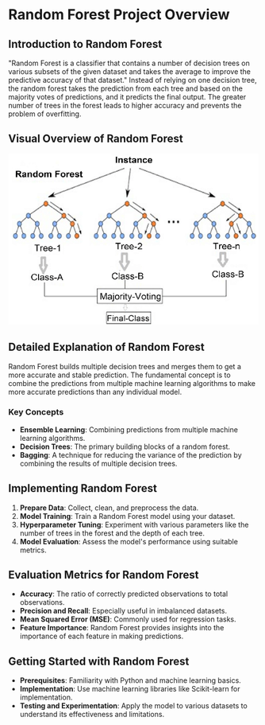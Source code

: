 
# Random Forest Project Overview

## Introduction to Random Forest
"Random Forest is a classifier that contains a number of decision trees on various subsets of the given dataset and takes the average to improve the predictive accuracy of that dataset." Instead of relying on one decision tree, the random forest takes the prediction from each tree and based on the majority votes of predictions, and it predicts the final output.
The greater number of trees in the forest leads to higher accuracy and prevents the problem of overfitting.

## Visual Overview of Random Forest
<img src="/Supervised%20Machine%20Learning/images/random-forest.png" width="600">

## Detailed Explanation of Random Forest
Random Forest builds multiple decision trees and merges them to get a more accurate and stable prediction. The fundamental concept is to combine the predictions from multiple machine learning algorithms to make more accurate predictions than any individual model.

### Key Concepts
- **Ensemble Learning**: Combining predictions from multiple machine learning algorithms.
- **Decision Trees**: The primary building blocks of a random forest.
- **Bagging**: A technique for reducing the variance of the prediction by combining the results of multiple decision trees.

## Implementing Random Forest
1. **Prepare Data**: Collect, clean, and preprocess the data.
2. **Model Training**: Train a Random Forest model using your dataset.
3. **Hyperparameter Tuning**: Experiment with various parameters like the number of trees in the forest and the depth of each tree.
4. **Model Evaluation**: Assess the model's performance using suitable metrics.

## Evaluation Metrics for Random Forest
- **Accuracy**: The ratio of correctly predicted observations to total observations.
- **Precision and Recall**: Especially useful in imbalanced datasets.
- **Mean Squared Error (MSE)**: Commonly used for regression tasks.
- **Feature Importance**: Random Forest provides insights into the importance of each feature in making predictions.

## Getting Started with Random Forest
- **Prerequisites**: Familiarity with Python and machine learning basics.
- **Implementation**: Use machine learning libraries like Scikit-learn for implementation.
- **Testing and Experimentation**: Apply the model to various datasets to understand its effectiveness and limitations.
